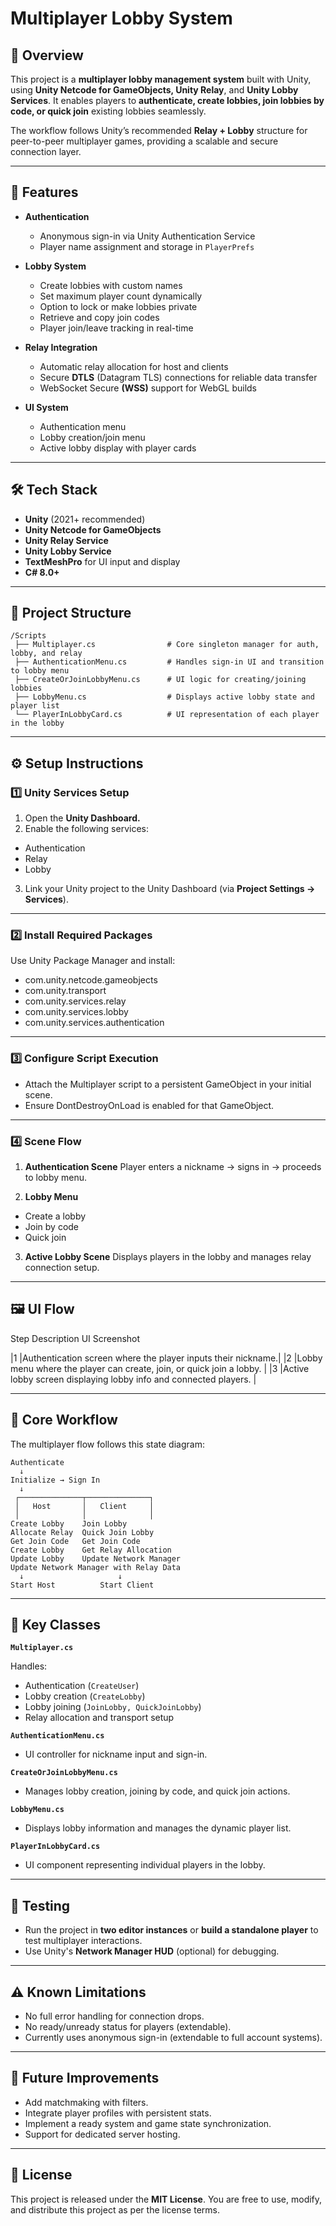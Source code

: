 # Multiplayer Lobby System

## 📌 Overview

This project is a **multiplayer lobby management system** built with Unity, using **Unity Netcode for GameObjects, Unity Relay**, and **Unity Lobby Services**. It enables players to **authenticate, create lobbies, join lobbies by code, or quick join** existing lobbies seamlessly.

The workflow follows Unity’s recommended **Relay + Lobby** structure for peer-to-peer multiplayer games, providing a scalable and secure connection layer.


---

## 🚀 Features

- **Authentication**
  - Anonymous sign-in via Unity Authentication Service
  - Player name assignment and storage in `PlayerPrefs`

- **Lobby System**
  - Create lobbies with custom names
  - Set maximum player count dynamically
  - Option to lock or make lobbies private
  - Retrieve and copy join codes
  - Player join/leave tracking in real-time

- **Relay Integration**
  - Automatic relay allocation for host and clients
  - Secure **DTLS** (Datagram TLS) connections for reliable data transfer
  - WebSocket Secure **(WSS)** support for WebGL builds

- **UI System**
  - Authentication menu
  - Lobby creation/join menu
  - Active lobby display with player cards

---

## 🛠️ Tech Stack
- **Unity** (2021+ recommended)
- **Unity Netcode for GameObjects**
- **Unity Relay Service**
- **Unity Lobby Service**
- **TextMeshPro** for UI input and display
- **C# 8.0+**

---

## 📂 Project Structure
```
/Scripts
 ├── Multiplayer.cs                # Core singleton manager for auth, lobby, and relay
 ├── AuthenticationMenu.cs         # Handles sign-in UI and transition to lobby menu
 ├── CreateOrJoinLobbyMenu.cs      # UI logic for creating/joining lobbies
 ├── LobbyMenu.cs                  # Displays active lobby state and player list
 └── PlayerInLobbyCard.cs          # UI representation of each player in the lobby
```

---

## ⚙️ Setup Instructions

### 1️⃣ Unity Services Setup

1. Open the **Unity Dashboard.**
2. Enable the following services:
  - Authentication
  - Relay
  - Lobby

3. Link your Unity project to the Unity Dashboard (via **Project Settings → Services**).

---

### 2️⃣ Install Required Packages

Use Unity Package Manager and install:
- com.unity.netcode.gameobjects
- com.unity.transport
- com.unity.services.relay
- com.unity.services.lobby
- com.unity.services.authentication

---

### 3️⃣ Configure Script Execution
- Attach the Multiplayer script to a persistent GameObject in your initial scene.
- Ensure DontDestroyOnLoad is enabled for that GameObject.

---

### 4️⃣ Scene Flow
1. **Authentication Scene**
Player enters a nickname → signs in → proceeds to lobby menu.

2. **Lobby Menu**
  - Create a lobby
  - Join by code
  - Quick join

3. **Active Lobby Scene**
Displays players in the lobby and manages relay connection setup.

---

## 🖼️ UI Flow

Step	Description	UI Screenshot

|1	|Authentication screen where the player inputs their nickname.|
|2	|Lobby menu where the player can create, join, or quick join a lobby.	|
|3	|Active lobby screen displaying lobby info and connected players.	|



---

## 🔄 Core Workflow

The multiplayer flow follows this state diagram:
```
Authenticate
  ↓
Initialize → Sign In
  ↓
 ┌──────────────┬──────────────┐
 │   Host       │   Client     │
 │              │              │
Create Lobby    Join Lobby
Allocate Relay  Quick Join Lobby
Get Join Code   Get Join Code
Create Lobby    Get Relay Allocation
Update Lobby    Update Network Manager
Update Network Manager with Relay Data
  ↓                     ↓
Start Host          Start Client
```

---

## 🧩 Key Classes

**`Multiplayer.cs`**

Handles:
- Authentication (`CreateUser`)
- Lobby creation (`CreateLobby`)
- Lobby joining (`JoinLobby, QuickJoinLobby`)
- Relay allocation and transport setup


**`AuthenticationMenu.cs`**
- UI controller for nickname input and sign-in.

**`CreateOrJoinLobbyMenu.cs`**
- Manages lobby creation, joining by code, and quick join actions.

**`LobbyMenu.cs`**
- Displays lobby information and manages the dynamic player list.

**`PlayerInLobbyCard.cs`**
- UI component representing individual players in the lobby.

---

## 🧪 Testing
- Run the project in **two editor instances** or **build a standalone player** to test multiplayer interactions.
- Use Unity's **Network Manager HUD** (optional) for debugging.

---

## ⚠️ Known Limitations
- No full error handling for connection drops.
- No ready/unready status for players (extendable).
- Currently uses anonymous sign-in (extendable to full account systems).

---

## 📌 Future Improvements
- Add matchmaking with filters.
- Integrate player profiles with persistent stats.
- Implement a ready system and game state synchronization.
- Support for dedicated server hosting.



---

## 📜 License

This project is released under the **MIT License**. You are free to use, modify, and distribute this project as per the license terms.

